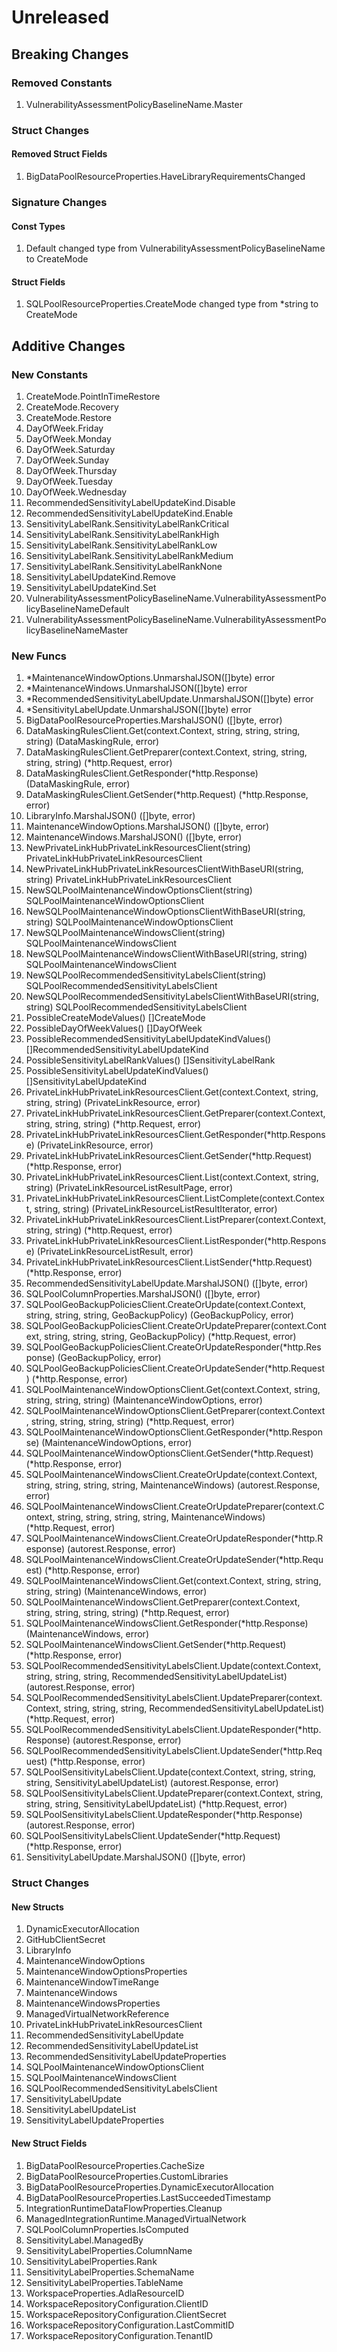 # Unreleased

## Breaking Changes

### Removed Constants

1. VulnerabilityAssessmentPolicyBaselineName.Master

### Struct Changes

#### Removed Struct Fields

1. BigDataPoolResourceProperties.HaveLibraryRequirementsChanged

### Signature Changes

#### Const Types

1. Default changed type from VulnerabilityAssessmentPolicyBaselineName to CreateMode

#### Struct Fields

1. SQLPoolResourceProperties.CreateMode changed type from *string to CreateMode

## Additive Changes

### New Constants

1. CreateMode.PointInTimeRestore
1. CreateMode.Recovery
1. CreateMode.Restore
1. DayOfWeek.Friday
1. DayOfWeek.Monday
1. DayOfWeek.Saturday
1. DayOfWeek.Sunday
1. DayOfWeek.Thursday
1. DayOfWeek.Tuesday
1. DayOfWeek.Wednesday
1. RecommendedSensitivityLabelUpdateKind.Disable
1. RecommendedSensitivityLabelUpdateKind.Enable
1. SensitivityLabelRank.SensitivityLabelRankCritical
1. SensitivityLabelRank.SensitivityLabelRankHigh
1. SensitivityLabelRank.SensitivityLabelRankLow
1. SensitivityLabelRank.SensitivityLabelRankMedium
1. SensitivityLabelRank.SensitivityLabelRankNone
1. SensitivityLabelUpdateKind.Remove
1. SensitivityLabelUpdateKind.Set
1. VulnerabilityAssessmentPolicyBaselineName.VulnerabilityAssessmentPolicyBaselineNameDefault
1. VulnerabilityAssessmentPolicyBaselineName.VulnerabilityAssessmentPolicyBaselineNameMaster

### New Funcs

1. *MaintenanceWindowOptions.UnmarshalJSON([]byte) error
1. *MaintenanceWindows.UnmarshalJSON([]byte) error
1. *RecommendedSensitivityLabelUpdate.UnmarshalJSON([]byte) error
1. *SensitivityLabelUpdate.UnmarshalJSON([]byte) error
1. BigDataPoolResourceProperties.MarshalJSON() ([]byte, error)
1. DataMaskingRulesClient.Get(context.Context, string, string, string, string) (DataMaskingRule, error)
1. DataMaskingRulesClient.GetPreparer(context.Context, string, string, string, string) (*http.Request, error)
1. DataMaskingRulesClient.GetResponder(*http.Response) (DataMaskingRule, error)
1. DataMaskingRulesClient.GetSender(*http.Request) (*http.Response, error)
1. LibraryInfo.MarshalJSON() ([]byte, error)
1. MaintenanceWindowOptions.MarshalJSON() ([]byte, error)
1. MaintenanceWindows.MarshalJSON() ([]byte, error)
1. NewPrivateLinkHubPrivateLinkResourcesClient(string) PrivateLinkHubPrivateLinkResourcesClient
1. NewPrivateLinkHubPrivateLinkResourcesClientWithBaseURI(string, string) PrivateLinkHubPrivateLinkResourcesClient
1. NewSQLPoolMaintenanceWindowOptionsClient(string) SQLPoolMaintenanceWindowOptionsClient
1. NewSQLPoolMaintenanceWindowOptionsClientWithBaseURI(string, string) SQLPoolMaintenanceWindowOptionsClient
1. NewSQLPoolMaintenanceWindowsClient(string) SQLPoolMaintenanceWindowsClient
1. NewSQLPoolMaintenanceWindowsClientWithBaseURI(string, string) SQLPoolMaintenanceWindowsClient
1. NewSQLPoolRecommendedSensitivityLabelsClient(string) SQLPoolRecommendedSensitivityLabelsClient
1. NewSQLPoolRecommendedSensitivityLabelsClientWithBaseURI(string, string) SQLPoolRecommendedSensitivityLabelsClient
1. PossibleCreateModeValues() []CreateMode
1. PossibleDayOfWeekValues() []DayOfWeek
1. PossibleRecommendedSensitivityLabelUpdateKindValues() []RecommendedSensitivityLabelUpdateKind
1. PossibleSensitivityLabelRankValues() []SensitivityLabelRank
1. PossibleSensitivityLabelUpdateKindValues() []SensitivityLabelUpdateKind
1. PrivateLinkHubPrivateLinkResourcesClient.Get(context.Context, string, string, string) (PrivateLinkResource, error)
1. PrivateLinkHubPrivateLinkResourcesClient.GetPreparer(context.Context, string, string, string) (*http.Request, error)
1. PrivateLinkHubPrivateLinkResourcesClient.GetResponder(*http.Response) (PrivateLinkResource, error)
1. PrivateLinkHubPrivateLinkResourcesClient.GetSender(*http.Request) (*http.Response, error)
1. PrivateLinkHubPrivateLinkResourcesClient.List(context.Context, string, string) (PrivateLinkResourceListResultPage, error)
1. PrivateLinkHubPrivateLinkResourcesClient.ListComplete(context.Context, string, string) (PrivateLinkResourceListResultIterator, error)
1. PrivateLinkHubPrivateLinkResourcesClient.ListPreparer(context.Context, string, string) (*http.Request, error)
1. PrivateLinkHubPrivateLinkResourcesClient.ListResponder(*http.Response) (PrivateLinkResourceListResult, error)
1. PrivateLinkHubPrivateLinkResourcesClient.ListSender(*http.Request) (*http.Response, error)
1. RecommendedSensitivityLabelUpdate.MarshalJSON() ([]byte, error)
1. SQLPoolColumnProperties.MarshalJSON() ([]byte, error)
1. SQLPoolGeoBackupPoliciesClient.CreateOrUpdate(context.Context, string, string, string, GeoBackupPolicy) (GeoBackupPolicy, error)
1. SQLPoolGeoBackupPoliciesClient.CreateOrUpdatePreparer(context.Context, string, string, string, GeoBackupPolicy) (*http.Request, error)
1. SQLPoolGeoBackupPoliciesClient.CreateOrUpdateResponder(*http.Response) (GeoBackupPolicy, error)
1. SQLPoolGeoBackupPoliciesClient.CreateOrUpdateSender(*http.Request) (*http.Response, error)
1. SQLPoolMaintenanceWindowOptionsClient.Get(context.Context, string, string, string, string) (MaintenanceWindowOptions, error)
1. SQLPoolMaintenanceWindowOptionsClient.GetPreparer(context.Context, string, string, string, string) (*http.Request, error)
1. SQLPoolMaintenanceWindowOptionsClient.GetResponder(*http.Response) (MaintenanceWindowOptions, error)
1. SQLPoolMaintenanceWindowOptionsClient.GetSender(*http.Request) (*http.Response, error)
1. SQLPoolMaintenanceWindowsClient.CreateOrUpdate(context.Context, string, string, string, string, MaintenanceWindows) (autorest.Response, error)
1. SQLPoolMaintenanceWindowsClient.CreateOrUpdatePreparer(context.Context, string, string, string, string, MaintenanceWindows) (*http.Request, error)
1. SQLPoolMaintenanceWindowsClient.CreateOrUpdateResponder(*http.Response) (autorest.Response, error)
1. SQLPoolMaintenanceWindowsClient.CreateOrUpdateSender(*http.Request) (*http.Response, error)
1. SQLPoolMaintenanceWindowsClient.Get(context.Context, string, string, string, string) (MaintenanceWindows, error)
1. SQLPoolMaintenanceWindowsClient.GetPreparer(context.Context, string, string, string, string) (*http.Request, error)
1. SQLPoolMaintenanceWindowsClient.GetResponder(*http.Response) (MaintenanceWindows, error)
1. SQLPoolMaintenanceWindowsClient.GetSender(*http.Request) (*http.Response, error)
1. SQLPoolRecommendedSensitivityLabelsClient.Update(context.Context, string, string, string, RecommendedSensitivityLabelUpdateList) (autorest.Response, error)
1. SQLPoolRecommendedSensitivityLabelsClient.UpdatePreparer(context.Context, string, string, string, RecommendedSensitivityLabelUpdateList) (*http.Request, error)
1. SQLPoolRecommendedSensitivityLabelsClient.UpdateResponder(*http.Response) (autorest.Response, error)
1. SQLPoolRecommendedSensitivityLabelsClient.UpdateSender(*http.Request) (*http.Response, error)
1. SQLPoolSensitivityLabelsClient.Update(context.Context, string, string, string, SensitivityLabelUpdateList) (autorest.Response, error)
1. SQLPoolSensitivityLabelsClient.UpdatePreparer(context.Context, string, string, string, SensitivityLabelUpdateList) (*http.Request, error)
1. SQLPoolSensitivityLabelsClient.UpdateResponder(*http.Response) (autorest.Response, error)
1. SQLPoolSensitivityLabelsClient.UpdateSender(*http.Request) (*http.Response, error)
1. SensitivityLabelUpdate.MarshalJSON() ([]byte, error)

### Struct Changes

#### New Structs

1. DynamicExecutorAllocation
1. GitHubClientSecret
1. LibraryInfo
1. MaintenanceWindowOptions
1. MaintenanceWindowOptionsProperties
1. MaintenanceWindowTimeRange
1. MaintenanceWindows
1. MaintenanceWindowsProperties
1. ManagedVirtualNetworkReference
1. PrivateLinkHubPrivateLinkResourcesClient
1. RecommendedSensitivityLabelUpdate
1. RecommendedSensitivityLabelUpdateList
1. RecommendedSensitivityLabelUpdateProperties
1. SQLPoolMaintenanceWindowOptionsClient
1. SQLPoolMaintenanceWindowsClient
1. SQLPoolRecommendedSensitivityLabelsClient
1. SensitivityLabelUpdate
1. SensitivityLabelUpdateList
1. SensitivityLabelUpdateProperties

#### New Struct Fields

1. BigDataPoolResourceProperties.CacheSize
1. BigDataPoolResourceProperties.CustomLibraries
1. BigDataPoolResourceProperties.DynamicExecutorAllocation
1. BigDataPoolResourceProperties.LastSucceededTimestamp
1. IntegrationRuntimeDataFlowProperties.Cleanup
1. ManagedIntegrationRuntime.ManagedVirtualNetwork
1. SQLPoolColumnProperties.IsComputed
1. SensitivityLabel.ManagedBy
1. SensitivityLabelProperties.ColumnName
1. SensitivityLabelProperties.Rank
1. SensitivityLabelProperties.SchemaName
1. SensitivityLabelProperties.TableName
1. WorkspaceProperties.AdlaResourceID
1. WorkspaceRepositoryConfiguration.ClientID
1. WorkspaceRepositoryConfiguration.ClientSecret
1. WorkspaceRepositoryConfiguration.LastCommitID
1. WorkspaceRepositoryConfiguration.TenantID

